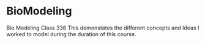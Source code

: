 # BioModeling
Bio Modeling Class 336
This demonstates the different concepts and Ideas I worked to model during the duration of this course.
